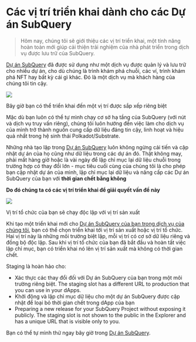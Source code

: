 # Các vị trí triển khai dành cho các Dự án SubQuery

> Hôm nay, chúng tôi sẽ giới thiệu các vị trí triển khai, một tính năng hoàn toàn mới giúp cải thiện trải nghiệm của nhà phát triển trong dịch vụ được lưu trữ của SubQuery.

[Dự án SubQuery](https://project.subquery.network/) đã được sử dụng như một dịch vụ được quản lý và lưu trữ cho nhiều dự án, cho dù chúng là trình khám phá chuỗi, các ví, trình khám phá NFT hay bất kỳ cái gì khác. Đó là một dịch vụ mà khách hàng của chúng tôi tin cậy.

![](https://miro.medium.com/max/1400/0*PugDgh6weZspRIO2)

Bây giờ bạn có thể triển khai đến một vị trí được sắp xếp riêng biệt

Mặc dù bạn luôn có thể tự mình chạy cơ sở hạ tầng của SubQuery (với nút và dịch vụ truy vấn riêng), chúng tôi luôn hướng đến việc làm cho dịch vụ của mình trở thành nguồn cung cấp dữ liệu đáng tin cậy, linh hoạt và hiệu quả nhất trong hệ sinh thái Polkadot/Substrate.

Những nhà tạo lập trong [Dự án SubQuery](https://project.subquery.network/) luôn không ngừng cải tiến và cập nhật dự án của họ cũng như dữ liệu trong các dự án đó. Thật không may, phải mất hàng giờ hoặc là vài ngày để lập chỉ mục lại dữ liệu chuỗi trong trường hợp có thay đổi lớn - mục tiêu cuối cùng của chúng tôi là cho phép bạn cập nhật dự án của mình, lập chỉ mục lại dữ liệu và nâng cấp các Dự án SubQuery của bạn với **thời gian chết bằng không**

**Do đó chúng ta có các vị trí triển khai để giải quyết vấn đề này**

![](https://miro.medium.com/max/1400/0*vQ33aqhn1eVllo5t)

Vị trí tổ chức của bạn sẽ chạy độc lập với vị trí sản xuất

Khi tạo một triển khai mới cho [Dự án SubQuery của bạn trong dịch vụ của chúng tôi](https://project.subquery.network/), bạn có thể chọn triển khai tới vị trí sản xuất hoặc vị trí tổ chức. Hai vị trí này là những môi trường biệt lập, mỗi vị trí có cơ sở dữ liệu riêng và đồng bộ độc lập. Sau khi vị trí tổ chức của bạn đã bắt đầu và hoàn tất việc lập chỉ mục, bạn có triển khai nó lên vị trí sản xuất mà không có thời gian chết.

Staging là hoàn hảo cho:

-   Xác thực các thay đổi đối với Dự án SubQuery của bạn trong một môi trường riêng biệt. The staging slot has a different URL to production that you can use in your dApps.
-   Khởi động và lập chỉ mục dữ liệu cho một dự án SubQuery được cập nhật để loại bỏ thời gian chết trong dApp của bạn
-   Preparing a new release for your SubQuery Project without exposing it publicly. The staging slot is not shown to the public in the Explorer and has a unique URL that is visible only to you.

Bạn có thể tự mình thử ngay bây giờ trong [Dự án SubQuery](https://project.subquery.network/).